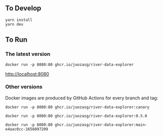 ## To Develop

```
yarn install
yarn dev
```

## To Run

### The latest version

`docker run -p 8080:80 ghcr.io/juozasg/river-data-explorer`

[http://localhost:8080](http://localhost:8080)



### Other versions

Docker images are produced by GitHub Actions for every branch and tag:

`docker run -p 8080:80 ghcr.io/juozasg/river-data-explorer:canary`

`docker run -p 8080:80 ghcr.io/juozasg/river-data-explorer:0.5.0`

`docker run -p 8080:80 ghcr.io/juozasg/river-data-explorer:main-e4aac0cc-1656097209`


